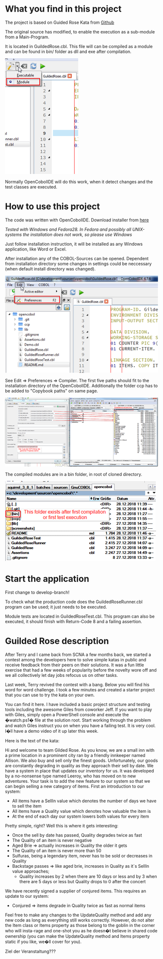 # What you find in this project
The project is based on Guided Rose Kata from [Github](https://github.com/emilybache/GildedRose-Refactoring-Kata/tree/master/COBOL/mf)

The original source has modified, to enable the execution as a sub-module from a Main-Program.

It is located in GuildedRose.cbl. This file will can be compiled as a module and can be found in bin/ folder as dll and exe after compilation.

![CompileAsModule](./screenshots/GuildedRoseCompileAsModule.png)

Normally OpenCobolIDE will do this work, when it detect changes and the test classes are executed.

# How to use this project
The code was written with OpenCobolIDE. Download installer from [here](https://launchpad.net/cobcide/+download)

*Tested with Windows and Fedora28. In Fedora and possibly all UNIX-systems the installation
does not work, so please use Windows*

Just follow installation instruction, it will be installed as any Windows application, like Word or Excel.

After installation any of the COBOL-Sources can be opened.
Dependent from installation directory some changes in settings could be
neccessary (when default install directory was changed).

![Preferences](./screenshots/Preferences_Location.png)

See Edit => Preferences => Compiler.
The first five paths should fit to the installation directory of the
OpenCobolIDE.
Additionally the folder ccp has to be added to "Copybook paths" on same page.

![Settings](./screenshots/Settings.png)

The compiled modules are in a bin folder, in root of cloned directory.

![bin-folder](./screenshots/bin_folder_location.png)

# Start the application
First change to develop-branch!

To check what the production code does the GuildedRoseRunner.cbl program can be used; it just needs to be executed.

Module tests are located in GuildedRoseTest.cbl. This program can also be executed, it should finish with Return-Code 8 and a failing assertion.


# Guilded Rose description
After Terry and I came back from SCNA a few months back, we started a contest among the developers
here to solve simple katas in public and receive feedback from their peers on their solutions.
It was a fun little exercise that had a few weeks of popularity before the novelty wore off and
we all collectively let day jobs refocus us on other tasks.

Last week, Terry revived the contest with a bang. Below you will find his word for word challenge.
I took a few minutes and created a starter project that you can use to try the kata on your own.

You can find it here. I have included a basic project structure and testing tools including the
awesome Giles from coworker Jeff. If you want to play with Giles,
simply open a PowerShell console and execute the �watch.ps1� file at the solution root.
Start working through the problem and watch Giles instruct you on when you have a failing test.
It is very cool. I�ll have a demo video of it up later this week.

Here is the text of the kata:

Hi and welcome to team Gilded Rose. As you know, we are a small inn with a prime location
in a prominent city ran by a friendly innkeeper named Allison.
We also buy and sell only the finest goods. Unfortunately, our goods are constantly degrading in
quality as they approach their sell by date. We have a system in place that updates our inventory for us.
It was developed by a no-nonsense type named Leeroy, who has moved on to new adventures.
Your task is to add the new feature to our system so that we can begin selling a new category of items.
First an introduction to our system:

+ All items have a SellIn value which denotes the number of days we have to sell the item
+ All items have a Quality value which denotes how valuable the item is
+ At the end of each day our system lowers both values for every item

Pretty simple, right? Well this is where it gets interesting:

+ Once the sell by date has passed, Quality degrades twice as fast
+ The Quality of an item is never negative
+ Aged Brie => actually increases in Quality the older it gets
+ The Quality of an item is never more than 50
+ Sulfuras, being a legendary item, never has to be sold or decreases in Quality
+ Backstage passes => like aged brie, increases in Quality as it`s SellIn value approaches;   
  + Quality increases by 2 when there are 10 days or less and by 3 when there are 5 days or less   but Quality drops to 0 after the concert

We have recently signed a supplier of conjured items. This requires an update to our system:

* Conjured => items degrade in Quality twice as fast as normal items

Feel free to make any changes to the UpdateQuality method and add any new code as long as everything still works correctly. However, do not alter the Item class or Items property as those belong to the goblin in the corner who will insta-rage and one-shot you as he doesn�t believe in shared code ownership (you can make the UpdateQuality method and Items property static if you like, we�ll cover for you).


Ziel der Veranstaltung???
